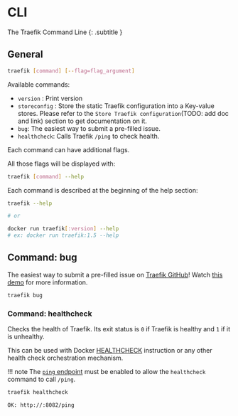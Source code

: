 # CLI

The Traefik Command Line
{: .subtitle }

## General

```bash
traefik [command] [--flag=flag_argument]
```

Available commands: 

- `version` : Print version
- `storeconfig` : Store the static Traefik configuration into a Key-value stores. Please refer to the `Store Traefik configuration`(TODO: add doc and link) section to get documentation on it.
- `bug`: The easiest way to submit a pre-filled issue.
- `healthcheck`: Calls Traefik `/ping` to check health.

Each command can have additional flags.

All those flags will be displayed with:

```bash
traefik [command] --help
```

Each command is described at the beginning of the help section:

```bash
traefik --help

# or

docker run traefik[:version] --help
# ex: docker run traefik:1.5 --help
```

## Command: bug

The easiest way to submit a pre-filled issue on [Traefik GitHub](https://github.com/containous/traefik)! Watch [this demo](https://www.youtube.com/watch?v=Lyz62L8m93I) for more information.

```bash
traefik bug
```

### Command: healthcheck

Checks the health of Traefik.
Its exit status is `0` if Traefik is healthy and `1` if it is unhealthy.

This can be used with Docker [HEALTHCHECK](https://docs.docker.com/engine/reference/builder/#healthcheck) instruction or any other health check orchestration mechanism.

!!! note
    The [`ping` endpoint](../ping/) must be enabled to allow the `healthcheck` command to call `/ping`.

```bash
traefik healthcheck
```

```bash
OK: http://:8082/ping
```
